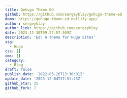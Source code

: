 ```yaml
---
title: Gohugo Theme Ed
github: https://github.com/sergeyklay/gohugo-theme-ed
demo: https://gohugo-theme-ed.netlify.app/
author: sergeyklay
author_link: https://github.com/sergeyklay
date: 2023-11-30T09:27:57.509Z
description: 'Ed: A theme for Hugo Sites'
ssg:
  - Hugo
css: []
cms: []
category:
  - Blog
draft: false
publish_date: '2022-03-26T13:30:01Z'
update_date: '2023-12-04T17:51:23Z'
github_star: 35
github_fork: 7
---
```

